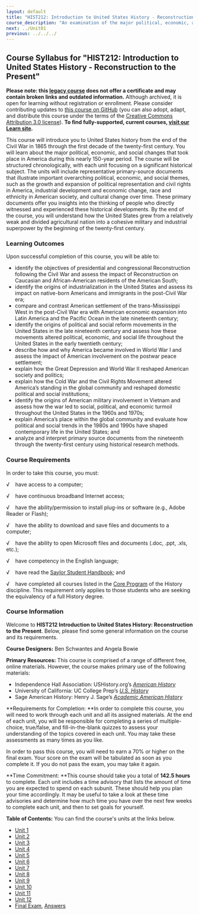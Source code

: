 ```yaml
---
layout: default
title: "HIST212: Introduction to United States History - Reconstruction to the Present"
course_description: "An examination of the major political, economic, and social changes that took place in America from the end of the Civil War in 1865 through the first decade of the twenty-first century."
next: ../Unit01
previous: ../../../
---
```

Course Syllabus for "HIST212: Introduction to United States History - Reconstruction to the Present"
---------------------------------------------------------------------------------------------------

**Please note: this [legacy course](https://sayloracademy.zendesk.com/hc/en-us/articles/206089967) does not offer a certificate and may contain 
broken links and outdated information.** Although archived, it is open 
for learning without registration or enrollment. Please consider contributing 
updates to [this course on GitHub](https://github.com/saylordotorg/course_hist212) 
(you can also adopt, adapt, and distribute this course under the terms of 
the [Creative Commons Attribution 3.0 license](http://creativecommons.org/licenses/by/3.0/)). **To find fully-supported, current courses, [visit our 
Learn site](https://learn.saylor.org).**

This course will introduce you to United States history from the end of
the Civil War in 1865 through the first decade of the twenty-first
century. You will learn about the major political, economic, and social
changes that took place in America during this nearly 150-year period.
The course will be structured chronologically, with each unit focusing
on a significant historical subject. The units will include
representative primary-source documents that illustrate important
overarching political, economic, and social themes, such as the growth
and expansion of political representation and civil rights in America,
industrial development and economic change, race and ethnicity in
American society, and cultural change over time. These primary documents
offer you insights into the thinking of people who directly witnessed
and experienced these historical developments. By the end of the course,
you will understand how the United States grew from a relatively weak
and divided agricultural nation into a cohesive military and industrial
superpower by the beginning of the twenty-first century.

### Learning Outcomes

Upon successful completion of this course, you will be able to:  

-   identify the objectives of presidential and congressional
    Reconstruction following the Civil War and assess the impact of
    Reconstruction on Caucasian and African-American residents of the
    American South;
-   identify the origins of industrialization in the United States and
    assess its impact on native-born Americans and immigrants in the
    post-Civil War era;
-   compare and contrast American settlement of the trans-Mississippi
    West in the post-Civil War era with American economic expansion into
    Latin America and the Pacific Ocean in the late nineteenth century;
-   identify the origins of political and social reform movements in the
    United States in the late nineteenth century and assess how these
    movements altered political, economic, and social life throughout
    the United States in the early twentieth century;
-   describe how and why America became involved in World War I and
    assess the impact of American involvement on the postwar peace
    settlement;
-   explain how the Great Depression and World War II reshaped American
    society and politics;
-   explain how the Cold War and the Civil Rights Movement altered
    America’s standing in the global community and reshaped domestic
    political and social institutions;
-   identify the origins of American military involvement in Vietnam and
    assess how the war led to social, political, and economic turmoil
    throughout the United States in the 1960s and 1970s;
-   explain America’s place within the global community and evaluate how
    political and social trends in the 1980s and 1990s have shaped
    contemporary life in the United States; and
-   analyze and interpret primary source documents from the nineteenth
    through the twenty-first century using historical research methods.

### Course Requirements

In order to take this course, you must:  
  
 <span dir="LTR">√    have access to a computer;</span>  
  
 <span dir="LTR">√    have continuous broadband Internet
access;</span>  
  
 <span dir="LTR">√    have the ability/permission to install plug-ins or
software (e.g., Adobe Reader or Flash);</span>  
  
 <span dir="LTR">√    have the ability to download and save files and
documents to a computer;</span>  
  
 <span dir="LTR">√    have the ability to open Microsoft files and
documents (.doc, .ppt, .xls, etc.);</span>  
  
 <span dir="LTR">√    have competency in the English language;</span>  
  
 √    have read the [Saylor Student
Handbook](https://resources.saylor.org/wwwresources/archived/site/wp-content/uploads/2012/05/Saylor-StudentHandbook.pdf);
and  
  
 √    have completed all courses listed in the [Core
Program](http://www.saylor.org/majors/history/) of the History
discipline. This requirement only applies to those students who are
seeking the equivalency of a full History degree.

### Course Information

Welcome to **HIST212 Introduction to United States History:
Reconstruction to the Present**. Below, please find some general
information on the course and its requirements. 

**Course Designers:** Ben Schwantes and Angela Bowie

**Primary Resources:** This course is comprised of a range of different
free, online materials. However, the course makes primary use of the
following materials:

-   <span dir="LTR">Independence Hall Association:
    USHistory.org’s *[American
    History](http://www.ushistory.org/us/index.asp)*</span>
-   <span dir="LTR">University </span>of California: UC College
    Prep’s *[U.S.
    History](http://www.ucopenaccess.org/course/view.php?id=82)*
-   <span dir="LTR">Sage American History: Henry J. Sage’s *[Academic
    American History](http://www.academicamerican.com/)*</span>

**Requirements for Completion: **In order to complete this course, you
will need to work through each unit and all its assigned materials. At
the end of each unit, you will be responsible for completing a series of
multiple-choice, true/false, and fill-in-the-blank quizzes to assess
your understanding of the topics covered in each unit. You may take
these assessments as many times as you like. 

In order to pass this course, you will need to earn a 70% or higher on
the final exam. Your score on the exam will be tabulated as soon as you
complete it. If you do not pass the exam, you may take it again. 

**Time Commitment: **This course should take you a total of **142.5
hours** to complete. Each unit includes a time advisory that lists the
amount of time you are expected to spend on each subunit. These should
help you plan your time accordingly. It may be useful to take a look at
these time advisories and determine how much time you have over the next
few weeks to complete each unit, and then to set goals for yourself.

**Table of Contents:** You can find the course's units at the links below.

- [Unit 1](https://legacy.saylor.org/hist212/Unit01/)
- [Unit 2](https://legacy.saylor.org/hist212/Unit02/)
- [Unit 3](https://legacy.saylor.org/hist212/Unit03/)
- [Unit 4](https://legacy.saylor.org/hist212/Unit04/)
- [Unit 5](https://legacy.saylor.org/hist212/Unit05/)
- [Unit 6](https://legacy.saylor.org/hist212/Unit06/)
- [Unit 7](https://legacy.saylor.org/hist212/Unit07/)
- [Unit 8](https://legacy.saylor.org/hist212/Unit08/)
- [Unit 9](https://legacy.saylor.org/hist212/Unit09/)
- [Unit 10](https://legacy.saylor.org/hist212/Unit10/)
- [Unit 11](https://legacy.saylor.org/hist212/Unit11/)
- [Unit 12](https://legacy.saylor.org/hist212/Unit12/)
- [Final Exam](http://saylordotorg.github.io/LegacyExams/HIST/HIST212/HIST212-FinalExam.html), [Answers](http://saylordotorg.github.io/LegacyExams/HIST/HIST212/HIST212-FinalExam-Answers.html)
